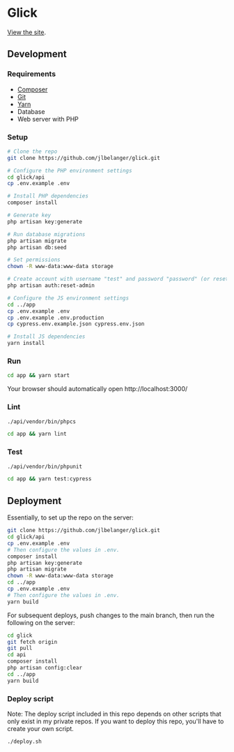 # Glick

[View the site](https://glick.jennybelanger.com/).

## Development

### Requirements

- [Composer](https://getcomposer.org/)
- [Git](https://git-scm.com/)
- [Yarn](https://classic.yarnpkg.com/en/docs/install)
- Database
- Web server with PHP

### Setup

``` bash
# Clone the repo
git clone https://github.com/jlbelanger/glick.git

# Configure the PHP environment settings
cd glick/api
cp .env.example .env

# Install PHP dependencies
composer install

# Generate key
php artisan key:generate

# Run database migrations
php artisan migrate
php artisan db:seed

# Set permissions
chown -R www-data:www-data storage

# Create account with username "test" and password "password" (or reset existing account password to "password")
php artisan auth:reset-admin

# Configure the JS environment settings
cd ../app
cp .env.example .env
cp .env.example .env.production
cp cypress.env.example.json cypress.env.json

# Install JS dependencies
yarn install
```

### Run

``` bash
cd app && yarn start
```

Your browser should automatically open http://localhost:3000/

### Lint

``` bash
./api/vendor/bin/phpcs
```

``` bash
cd app && yarn lint
```

### Test

``` bash
./api/vendor/bin/phpunit
```

``` bash
cd app && yarn test:cypress
```

## Deployment

Essentially, to set up the repo on the server:

``` bash
git clone https://github.com/jlbelanger/glick.git
cd glick/api
cp .env.example .env
# Then configure the values in .env.
composer install
php artisan key:generate
php artisan migrate
chown -R www-data:www-data storage
cd ../app
cp .env.example .env
# Then configure the values in .env.
yarn build
```

For subsequent deploys, push changes to the main branch, then run the following on the server:

``` bash
cd glick
git fetch origin
git pull
cd api
composer install
php artisan config:clear
cd ../app
yarn build
```

### Deploy script

Note: The deploy script included in this repo depends on other scripts that only exist in my private repos. If you want to deploy this repo, you'll have to create your own script.

``` bash
./deploy.sh
```
